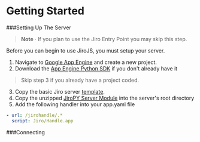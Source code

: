 Getting Started
====

###Setting Up The Server
 > **Note** · If you plan to use the Jiro Entry Point you may skip this step.
 
 Before you can begin to use JiroJS, you must setup your server.
 
 1. Navigate to [Google App Engine](appengine.google.com) and create a new project.
 2. Download the [App Engine Python SDK](https://developers.google.com/appengine/downloads#Google_App_Engine_SDK_for_Python) if you don't already have it
> Skip step 3 if you already have a project coded.
 3. Copy the basic Jiro server [template](./Resources/ServerTemplate.zip).
 4. Copy the unzipped [JiroPY Server Module](./Resources/JiroPY.zip) into the server's root directory
 5. Add the following handler into your app.yaml file

```yaml
- url: /jirohandle/.*
  script: Jiro/Handle.app
```

###Connecting